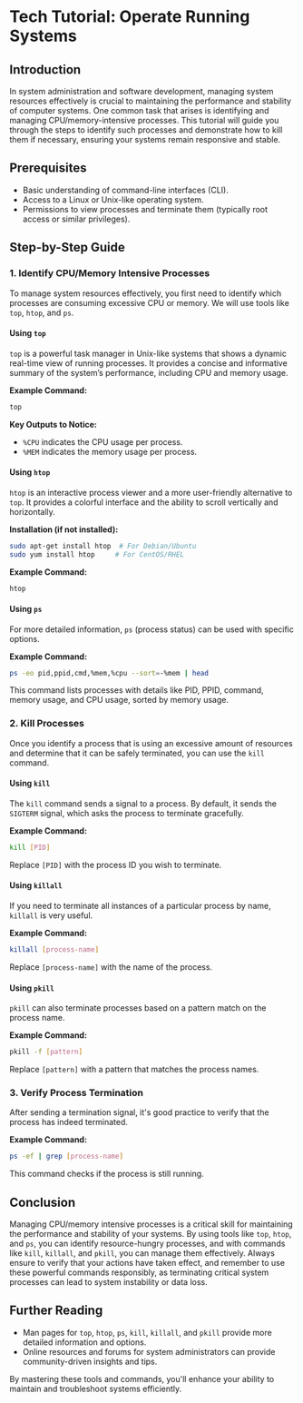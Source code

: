 # Tech Tutorial: Operate Running Systems

## Introduction

In system administration and software development, managing system resources effectively is crucial to maintaining the performance and stability of computer systems. One common task that arises is identifying and managing CPU/memory-intensive processes. This tutorial will guide you through the steps to identify such processes and demonstrate how to kill them if necessary, ensuring your systems remain responsive and stable.

## Prerequisites

- Basic understanding of command-line interfaces (CLI).
- Access to a Linux or Unix-like operating system.
- Permissions to view processes and terminate them (typically root access or similar privileges).

## Step-by-Step Guide

### 1. Identify CPU/Memory Intensive Processes

To manage system resources effectively, you first need to identify which processes are consuming excessive CPU or memory. We will use tools like `top`, `htop`, and `ps`.

#### Using `top`

`top` is a powerful task manager in Unix-like systems that shows a dynamic real-time view of running processes. It provides a concise and informative summary of the system’s performance, including CPU and memory usage.

**Example Command:**
```bash
top
```

**Key Outputs to Notice:**
- `%CPU` indicates the CPU usage per process.
- `%MEM` indicates the memory usage per process.

#### Using `htop`

`htop` is an interactive process viewer and a more user-friendly alternative to `top`. It provides a colorful interface and the ability to scroll vertically and horizontally.

**Installation (if not installed):**
```bash
sudo apt-get install htop  # For Debian/Ubuntu
sudo yum install htop     # For CentOS/RHEL
```

**Example Command:**
```bash
htop
```

#### Using `ps`

For more detailed information, `ps` (process status) can be used with specific options.

**Example Command:**
```bash
ps -eo pid,ppid,cmd,%mem,%cpu --sort=-%mem | head
```
This command lists processes with details like PID, PPID, command, memory usage, and CPU usage, sorted by memory usage.

### 2. Kill Processes

Once you identify a process that is using an excessive amount of resources and determine that it can be safely terminated, you can use the `kill` command.

#### Using `kill`

The `kill` command sends a signal to a process. By default, it sends the `SIGTERM` signal, which asks the process to terminate gracefully.

**Example Command:**
```bash
kill [PID]
```
Replace `[PID]` with the process ID you wish to terminate.

#### Using `killall`

If you need to terminate all instances of a particular process by name, `killall` is very useful.

**Example Command:**
```bash
killall [process-name]
```
Replace `[process-name]` with the name of the process.

#### Using `pkill`

`pkill` can also terminate processes based on a pattern match on the process name.

**Example Command:**
```bash
pkill -f [pattern]
```
Replace `[pattern]` with a pattern that matches the process names.

### 3. Verify Process Termination

After sending a termination signal, it's good practice to verify that the process has indeed terminated.

**Example Command:**
```bash
ps -ef | grep [process-name]
```
This command checks if the process is still running.

## Conclusion

Managing CPU/memory intensive processes is a critical skill for maintaining the performance and stability of your systems. By using tools like `top`, `htop`, and `ps`, you can identify resource-hungry processes, and with commands like `kill`, `killall`, and `pkill`, you can manage them effectively. Always ensure to verify that your actions have taken effect, and remember to use these powerful commands responsibly, as terminating critical system processes can lead to system instability or data loss.

## Further Reading

- Man pages for `top`, `htop`, `ps`, `kill`, `killall`, and `pkill` provide more detailed information and options.
- Online resources and forums for system administrators can provide community-driven insights and tips.

By mastering these tools and commands, you'll enhance your ability to maintain and troubleshoot systems efficiently.